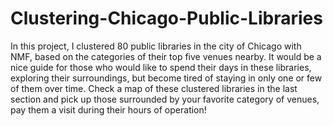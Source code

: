 # Clustering-Chicago-Public-Libraries
In this project, I clustered 80 public libraries in the city of Chicago with NMF, based on the categories of their top five venues nearby. It would be a nice guide for those who would like to spend their days in these libraries, exploring their surroundings, but become tired of staying in only one or few of them over time. Check a map of these clustered libraries in the last section and pick up those surrounded by your favorite category of venues, pay them a visit during their hours of operation!
